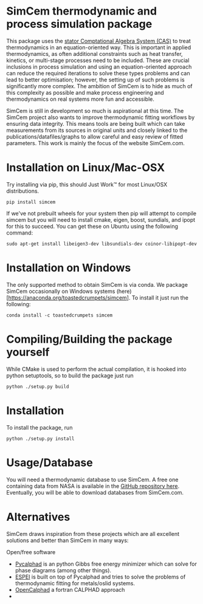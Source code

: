 # SimCem thermodynamic and process simulation package

This package uses the [stator Comptational Algebra System
(CAS)](https://github.com/toastedcrumpets/stator) to treat
thermodynamics in an equation-oriented way. This is important in
applied thermodynamics, as often additional constraints such as heat
transfer, kinetics, or multi-stage processes need to be
included. These are crucial inclusions in process simulation and using
an equation-oriented approach can reduce the required iterations to
solve these types problems and can lead to better optimisation;
however, the setting up of such problems is significantly more
complex. The ambition of SimCem is to hide as much of this complexity
as possible and make process engineering and thermodynamics on real
systems more fun and accessible.

SimCem is still in development so much is aspirational at this
time. The SimCem project also wants to improve thermodynamic fitting
workflows by ensuring data integrity. This means tools are being built
which can take measurements from its sources in original units and
closely linked to the publications/datafiles/graphs to allow careful
and easy review of fitted parameters. This work is mainly the focus of
the website SimCem.com.

# Installation on Linux/Mac-OSX

Try installing via pip, this should Just Work™ for most Linux/OSX
distributions.

```
pip install simcem
``` 

If we've not prebuilt wheels for your system then pip will attempt to
compile simcem but you will need to install cmake, eigen, boost,
sundials, and ipopt for this to succeed. You can get these on Ubuntu
using the following command:

```
sudo apt-get install libeigen3-dev libsundials-dev coinor-libipopt-dev
```

# Installation on Windows

The only supported method to obtain SimCem is via conda. We package
SimCem occasionally on Windows systems
(here)[https://anaconda.org/toastedcrumpets/simcem]. To install it just run the following:


```
conda install -c toastedcrumpets simcem
```

# Compiling/Building the package yourself

While CMake is used to perform the actual compilation, it is hooked
into python setuptools, so to build the package just run

```
python ./setup.py build
```

# Installation

To install the package, run

```
python ./setup.py install
```

# Usage/Database

You will need a thermodynamic database to use SimCem. A free one
containing data from NASA is available in the [GitHub repository here](https://github.com/toastedcrumpets/SimCem/raw/master/free_database.xml).
Eventually, you will be able to download databases from SimCem.com.

# Alternatives

SimCem draws inspiration from these projects which are all excellent
solutions and better than SimCem in many ways:

Open/free software
* [Pycalphad](https://pycalphad.org/docs/latest/) is an python Gibbs free energy minimizer which can solve for phase diagrams (among other things).
* [ESPEI](https://espei.org/en/latest/) is built on top of Pycalphad and tries to solve the problems of thermodynamic fitting for metals/oslid systems.
* [OpenCalphad](http://www.opencalphad.com/) a fortran CALPHAD approach 
* 
